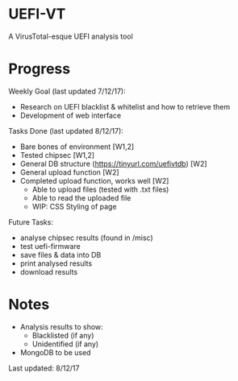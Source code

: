 # UEFI-VT
A VirusTotal-esque UEFI analysis tool

# Progress
Weekly Goal (last updated 7/12/17):
- Research on UEFI blacklist & whitelist and how to retrieve them
- Development of web interface

Tasks Done (last updated 8/12/17):
- Bare bones of environment [W1,2]
- Tested chipsec [W1,2]
- General DB structure (https://tinyurl.com/uefivtdb) [W2]
- General upload function [W2]
- Completed upload function, works well [W2]
    - Able to upload files (tested with .txt files)
    - Able to read the uploaded file
    - WIP: CSS Styling of page

Future Tasks:
- analyse chipsec results (found in /misc)
- test uefi-firmware
- save files & data into DB
- print analysed results
- download results

# Notes
-  Analysis results to show:
    - Blacklisted (if any)
    - Unidentified (if any)
- MongoDB to be used

Last updated: 8/12/17